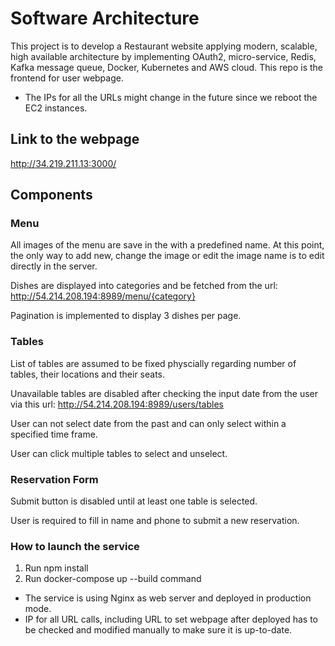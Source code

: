 # Software Architecture
This project is to develop a Restaurant website applying modern, scalable, high available architecture by implementing OAuth2, micro-service, Redis, Kafka message queue, Docker, Kubernetes and AWS cloud.
This repo is the frontend for user webpage.
 * The IPs for all the URLs might change in the future since we reboot the EC2 instances.

## Link to the webpage
http://34.219.211.13:3000/

## Components   
### Menu
All images of the menu are save in the with a predefined name. At this point, the only way to add new, change the image or edit the image name is to edit directly in the server.
    
Dishes are displayed into categories and be fetched from the url: http://54.214.208.194:8989/menu/{category}

Pagination is implemented to display 3 dishes per page.
### Tables
List of tables are assumed to be fixed physcially regarding number of tables, their locations and their seats.

Unavailable tables are disabled after checking the input date from the user via this url: http://54.214.208.194:8989/users/tables

User can not select date from the past and can only select within a specified time frame.

User can click multiple tables to select and unselect.
### Reservation Form 
Submit button is disabled until at least one table is selected.

User is required to fill in name and phone to submit a new reservation.
    
### How to launch the service
1. Run npm install
2. Run docker-compose up --build command 
 * The service is using Nginx as web server and deployed in production mode.
 * IP for all URL calls, including URL to set webpage after deployed has to be checked and modified manually to make sure it is up-to-date.
